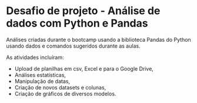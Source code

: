 # Desafio de projeto - Análise de dados com Python e Pandas
Análises criadas durante o bootcamp usando a biblioteca Pandas do Python usando dados e comandos sugeridos durante as aulas.

As atividades incluíram:
- Upload de planilhas em csv, Excel e para o Google Drive,
- Análises estatísticas,
- Manipulação de datas,
- Criação de novos datasets e colunas,
- Criação de gráficos de diversos modelos.


